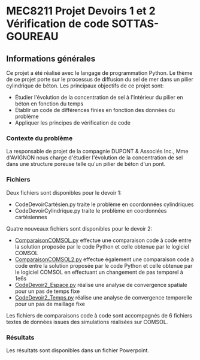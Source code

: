 # MEC8211 Projet Devoirs 1 et 2 Vérification de code SOTTAS-GOUREAU 

## Informations générales
Ce projet a été réalisé avec le langage de programmation Python. Le thème de ce projet porte sur le processus de diffusion du sel de mer dans un pilier cylindrique de béton.
Les principaux objectifs de ce projet sont:
* Étudier l'évolution de la concentration de sel à l'intérieur du pilier en béton en fonction du temps
* Établir un code de différences finies en fonction des données du problème
* Appliquer les principes de vérification de code

### Contexte du problème
La responsable de projet de la compagnie DUPONT & Associés Inc., Mme d'AVIGNON nous charge d'étudier l'évolution de la concentration de sel dans une structure poreuse telle qu'un pilier de béton d'un pont.

### Fichiers

Deux fichiers sont disponibles pour le devoir 1:
* CodeDevoirCartésien.py traite le problème en coordonnées cylindriques
* CodeDevoirCylindrique.py traite le problème en coordonnées cartésiennes

Quatre nouveaux fichiers sont disponibles pour le devoir 2:
* [ComparaisonCOMSOL.py](ComparaisonCOMSOL.py) effectue une comparaison code à code entre la solution proposée par le code Python et celle obtenue par le logiciel COMSOL
* [ComparaisonCOMSOL2.py](ComparaisonCOMSOL2.py) effectue également une comparaison code à code entre la solution proposée par le code Python et celle obtenue par le logiciel COMSOL en effectuant un changement de pas temporel à 1e6s
* [CodeDevoir2_Espace.py](CodeDevoir2_Espace.py) réalise une analyse de convergence spatiale pour un pas de temps fixe
* [CodeDevoir2_Temps.py](CodeDevoir2_Temps.py) réalise une analyse de convergence temporelle pour un pas de maillage fixe

Les fichiers de comparaisons code à code sont accompagnés de 6 fichiers textes de données issues des simulations réalisées sur COMSOL. 

### Résultats

Les résultats sont disponibles dans un fichier Powerpoint.


